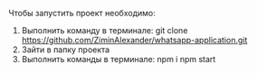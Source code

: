 Чтобы запустить проект необходимо: 

1. Выполнить команду в терминале:
 git clone https://github.com/ZiminAlexander/whatsapp-application.git
2. Зайти в папку проекта 
3. Выполнить команды в терминале:
 npm i
 npm start